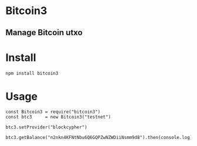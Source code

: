 # Bitcoin3
## Manage Bitcoin utxo  


# Install

`npm install bitcoin3`


# Usage 

```
const Bitcoin3 = require("bitcoin3")
const btc3     = new Bitcoin3("testnet")

btc3.setProvider("blockcypher")

btc3.getBalance("n2nkn4KFNtNbu6Q6GQPZwNZWDiiNsmm9d8").then(console.log)

```

